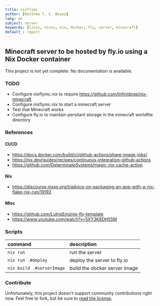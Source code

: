 ```yaml
---
title: nixflymc
author: [Matthew T. C. Boyea]
lang: en
subject: server
keywords: [linux, nixos, nix, docker, fly, server, minecraft]
default_: report
---
```

## Minecraft server to be hosted by fly.io using a Nix Docker container

This project is not yet complete. No documentation is available.

### TODO

- Configure nixflymc.nix to require https://github.com/Infinidoge/nix-minecraft
- Configure nixflymc.nix to start a minecraft server
- Test that Minecraft works
- Configure fly.io to maintain persitant storage in the minecraft worldfile directory

### References

#### CI/CD

- https://docs.docker.com/build/ci/github-actions/share-image-jobs/
- https://nix.dev/guides/recipes/continuous-integration-github-actions
- https://github.com/DeterminateSystems/magic-nix-cache-action

#### Nix

- https://discourse.nixos.org/t/advice-on-packaging-an-app-with-a-nix-flake-nix-run/19192

#### Misc

- https://github.com/LutrisEng/nix-fly-template
- https://www.youtube.com/watch?v=5XY3K8DH55M

### Scripts

| command | description |
|:--- |:--- |
| `nix run` | run the server |
| `nix run .#deploy` | deploy the server to fly.io |
| `nix build .#serverImage` | build the docker server image |

### Contribute

Unfortunately, this project doesn't support community contributions right now. Feel free to fork, but be sure to [read the license](./LICENSE.md).

